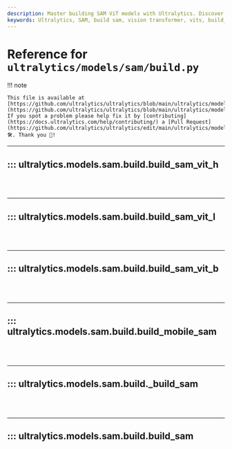 ```yaml
---
description: Master building SAM ViT models with Ultralytics. Discover steps to leverage the power of SAM and Vision Transformer sessions.
keywords: Ultralytics, SAM, build sam, vision transformer, vits, build_sam_vit_l, build_sam_vit_b, build_sam
---
```


# Reference for `ultralytics/models/sam/build.py`

!!! note

    This file is available at [https://github.com/ultralytics/ultralytics/blob/main/ultralytics/models/sam/build.py](https://github.com/ultralytics/ultralytics/blob/main/ultralytics/models/sam/build.py). If you spot a problem please help fix it by [contributing](https://docs.ultralytics.com/help/contributing/) a [Pull Request](https://github.com/ultralytics/ultralytics/edit/main/ultralytics/models/sam/build.py) 🛠️. Thank you 🙏!

---
## ::: ultralytics.models.sam.build.build_sam_vit_h
<br><br>

---
## ::: ultralytics.models.sam.build.build_sam_vit_l
<br><br>

---
## ::: ultralytics.models.sam.build.build_sam_vit_b
<br><br>

---
## ::: ultralytics.models.sam.build.build_mobile_sam
<br><br>

---
## ::: ultralytics.models.sam.build._build_sam
<br><br>

---
## ::: ultralytics.models.sam.build.build_sam
<br><br>
